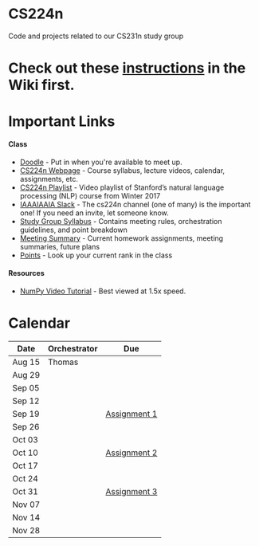 # CS224n
Code and projects related to our CS231n study group

# Check out these [instructions](/wiki/Instructions) in the Wiki first.

# Important Links

#### Class
- [Doodle](https://doodle.com/poll/md8d8dvvhfryvtaw) - Put in when you're available to meet up.
- [CS224n Webpage](http://web.stanford.edu/class/cs224n/) - Course syllabus, lecture videos, calendar, assignments, etc.
- [CS224n Playlist](https://www.youtube.com/playlist?list=PL3FW7Lu3i5Jsnh1rnUwq_TcylNr7EkRe6) - Video playlist of Stanford’s natural language processing (NLP) course from Winter 2017
- [IAAAIAAIA Slack](https://iaaaiaaia.slack.com/) - The cs224n channel (one of many) is the important one! If you need an invite, let someone know.
- [Study Group Syllabus](/wiki/Syllabus) - Contains meeting rules, orchestration guidelines, and point breakdown
- [Meeting Summary](/wiki/Meeting-Summary) - Current homework assignments, meeting summaries, future plans
- [Points](/wiki/Points) - Look up your current rank in the class

#### Resources
- [NumPy Video Tutorial](https://www.youtube.com/watch?v=1zmV8lZsHF4) - Best viewed at 1.5x speed.

# Calendar
| Date   | Orchestrator | Due                                                                         |
| ------ | ------------ | --------------------------------------------------------------------------- |
| Aug 15 | Thomas       |                                                                             |
| Aug 29 |              |                                                                             |
| Sep 05 |              |                                                                             |
| Sep 12 |              |                                                                             |
| Sep 19 |              | [Assignment 1](http://web.stanford.edu/class/cs224n/assignment1/index.html) |
| Sep 26 |              |                                                                             |
| Oct 03 |              |                                                                             |
| Oct 10 |              | [Assignment 2](http://web.stanford.edu/class/cs224n/assignment2/index.html) |
| Oct 17 |              |                                                                             |
| Oct 24 |              |                                                                             |
| Oct 31 |              | [Assignment 3](http://web.stanford.edu/class/cs224n/assignment3/index.html) |                                                                             
| Nov 07 |              |                                                                             |
| Nov 14 |              |                                                                             |
| Nov 28 |              |                                                                             |
